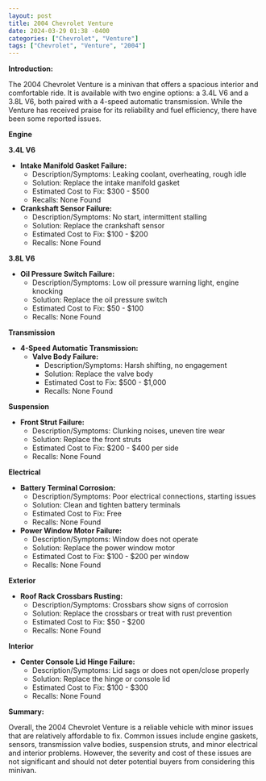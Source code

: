 ```yaml
---
layout: post
title: 2004 Chevrolet Venture
date: 2024-03-29 01:38 -0400
categories: ["Chevrolet", "Venture"]
tags: ["Chevrolet", "Venture", "2004"]
---
```

**Introduction:**

The 2004 Chevrolet Venture is a minivan that offers a spacious interior and comfortable ride. It is available with two engine options: a 3.4L V6 and a 3.8L V6, both paired with a 4-speed automatic transmission. While the Venture has received praise for its reliability and fuel efficiency, there have been some reported issues.

**Engine**

**3.4L V6**

* **Intake Manifold Gasket Failure:**
    * Description/Symptoms: Leaking coolant, overheating, rough idle
    * Solution: Replace the intake manifold gasket
    * Estimated Cost to Fix: $300 - $500
    * Recalls: None Found
* **Crankshaft Sensor Failure:**
    * Description/Symptoms: No start, intermittent stalling
    * Solution: Replace the crankshaft sensor
    * Estimated Cost to Fix: $100 - $200
    * Recalls: None Found

**3.8L V6**

* **Oil Pressure Switch Failure:**
    * Description/Symptoms: Low oil pressure warning light, engine knocking
    * Solution: Replace the oil pressure switch
    * Estimated Cost to Fix: $50 - $100
    * Recalls: None Found

**Transmission**

* **4-Speed Automatic Transmission:**
    * **Valve Body Failure:**
        * Description/Symptoms: Harsh shifting, no engagement
        * Solution: Replace the valve body
        * Estimated Cost to Fix: $500 - $1,000
        * Recalls: None Found

**Suspension**

* **Front Strut Failure:**
    * Description/Symptoms: Clunking noises, uneven tire wear
    * Solution: Replace the front struts
    * Estimated Cost to Fix: $200 - $400 per side
    * Recalls: None Found

**Electrical**

* **Battery Terminal Corrosion:**
    * Description/Symptoms: Poor electrical connections, starting issues
    * Solution: Clean and tighten battery terminals
    * Estimated Cost to Fix: Free
    * Recalls: None Found
* **Power Window Motor Failure:**
    * Description/Symptoms: Window does not operate
    * Solution: Replace the power window motor
    * Estimated Cost to Fix: $100 - $200 per window
    * Recalls: None Found

**Exterior**

* **Roof Rack Crossbars Rusting:**
    * Description/Symptoms: Crossbars show signs of corrosion
    * Solution: Replace the crossbars or treat with rust prevention
    * Estimated Cost to Fix: $50 - $200
    * Recalls: None Found

**Interior**

* **Center Console Lid Hinge Failure:**
    * Description/Symptoms: Lid sags or does not open/close properly
    * Solution: Replace the hinge or console lid
    * Estimated Cost to Fix: $100 - $300
    * Recalls: None Found

**Summary:**

Overall, the 2004 Chevrolet Venture is a reliable vehicle with minor issues that are relatively affordable to fix. Common issues include engine gaskets, sensors, transmission valve bodies, suspension struts, and minor electrical and interior problems. However, the severity and cost of these issues are not significant and should not deter potential buyers from considering this minivan.

